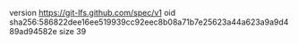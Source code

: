 version https://git-lfs.github.com/spec/v1
oid sha256:586822dee16ee519939cc92eec8b08a71b7e25623a44a623a9a9d489ad94582e
size 39
